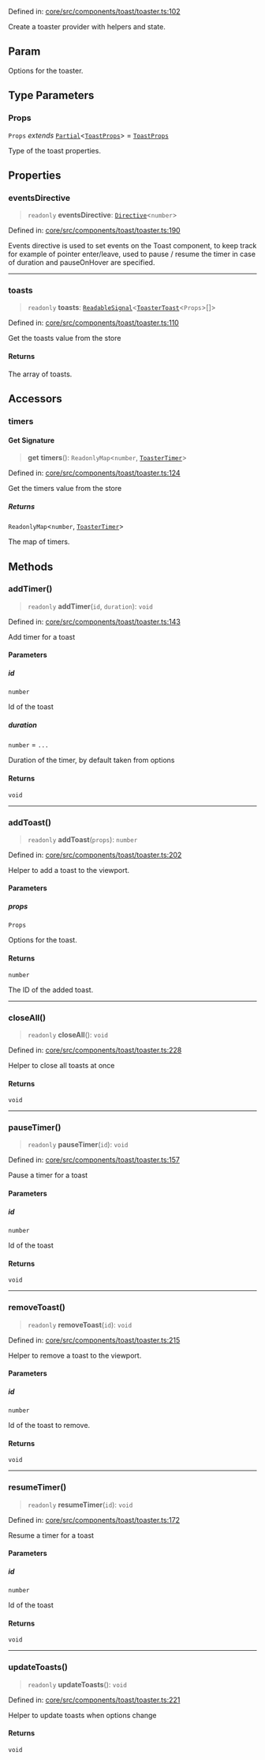 Defined in: [core/src/components/toast/toaster.ts:102](https://github.com/AmadeusITGroup/AgnosUI/blob/cb9aa94dfe24c7f900f9c3fbd07ef344329a3e75/core/src/components/toast/toaster.ts#L102)

Create a toaster provider with helpers and state.

## Param

Options for the toaster.

## Type Parameters

### Props

`Props` *extends* [`Partial`](https://www.typescriptlang.org/docs/handbook/utility-types.html#partialtype)\<[`ToastProps`](../interfaces/ToastProps.md)\> = [`ToastProps`](../interfaces/ToastProps.md)

Type of the toast properties.

## Properties

### eventsDirective

> `readonly` **eventsDirective**: [`Directive`](../type-aliases/Directive.md)\<`number`\>

Defined in: [core/src/components/toast/toaster.ts:190](https://github.com/AmadeusITGroup/AgnosUI/blob/cb9aa94dfe24c7f900f9c3fbd07ef344329a3e75/core/src/components/toast/toaster.ts#L190)

Events directive is used to set events on the Toast component, to keep track for example of pointer enter/leave,
used to pause / resume the timer in case of duration and pauseOnHover are specified.

***

### toasts

> `readonly` **toasts**: [`ReadableSignal`](https://amadeusitgroup.github.io/tansu/interfaces/ReadableSignal.html)\<[`ToasterToast`](../interfaces/ToasterToast.md)\<`Props`\>[]\>

Defined in: [core/src/components/toast/toaster.ts:110](https://github.com/AmadeusITGroup/AgnosUI/blob/cb9aa94dfe24c7f900f9c3fbd07ef344329a3e75/core/src/components/toast/toaster.ts#L110)

Get the toasts value from the store

#### Returns

The array of toasts.

## Accessors

### timers

#### Get Signature

> **get** **timers**(): `ReadonlyMap`\<`number`, [`ToasterTimer`](../interfaces/ToasterTimer.md)\>

Defined in: [core/src/components/toast/toaster.ts:124](https://github.com/AmadeusITGroup/AgnosUI/blob/cb9aa94dfe24c7f900f9c3fbd07ef344329a3e75/core/src/components/toast/toaster.ts#L124)

Get the timers value from the store

##### Returns

`ReadonlyMap`\<`number`, [`ToasterTimer`](../interfaces/ToasterTimer.md)\>

The map of timers.

## Methods

### addTimer()

> `readonly` **addTimer**(`id`, `duration`): `void`

Defined in: [core/src/components/toast/toaster.ts:143](https://github.com/AmadeusITGroup/AgnosUI/blob/cb9aa94dfe24c7f900f9c3fbd07ef344329a3e75/core/src/components/toast/toaster.ts#L143)

Add timer for a toast

#### Parameters

##### id

`number`

Id of the toast

##### duration

`number` = `...`

Duration of the timer, by default taken from options

#### Returns

`void`

***

### addToast()

> `readonly` **addToast**(`props`): `number`

Defined in: [core/src/components/toast/toaster.ts:202](https://github.com/AmadeusITGroup/AgnosUI/blob/cb9aa94dfe24c7f900f9c3fbd07ef344329a3e75/core/src/components/toast/toaster.ts#L202)

Helper to add a toast to the viewport.

#### Parameters

##### props

`Props`

Options for the toast.

#### Returns

`number`

The ID of the added toast.

***

### closeAll()

> `readonly` **closeAll**(): `void`

Defined in: [core/src/components/toast/toaster.ts:228](https://github.com/AmadeusITGroup/AgnosUI/blob/cb9aa94dfe24c7f900f9c3fbd07ef344329a3e75/core/src/components/toast/toaster.ts#L228)

Helper to close all toasts at once

#### Returns

`void`

***

### pauseTimer()

> `readonly` **pauseTimer**(`id`): `void`

Defined in: [core/src/components/toast/toaster.ts:157](https://github.com/AmadeusITGroup/AgnosUI/blob/cb9aa94dfe24c7f900f9c3fbd07ef344329a3e75/core/src/components/toast/toaster.ts#L157)

Pause a timer for a toast

#### Parameters

##### id

`number`

Id of the toast

#### Returns

`void`

***

### removeToast()

> `readonly` **removeToast**(`id`): `void`

Defined in: [core/src/components/toast/toaster.ts:215](https://github.com/AmadeusITGroup/AgnosUI/blob/cb9aa94dfe24c7f900f9c3fbd07ef344329a3e75/core/src/components/toast/toaster.ts#L215)

Helper to remove a toast to the viewport.

#### Parameters

##### id

`number`

Id of the toast to remove.

#### Returns

`void`

***

### resumeTimer()

> `readonly` **resumeTimer**(`id`): `void`

Defined in: [core/src/components/toast/toaster.ts:172](https://github.com/AmadeusITGroup/AgnosUI/blob/cb9aa94dfe24c7f900f9c3fbd07ef344329a3e75/core/src/components/toast/toaster.ts#L172)

Resume a timer for a toast

#### Parameters

##### id

`number`

Id of the toast

#### Returns

`void`

***

### updateToasts()

> `readonly` **updateToasts**(): `void`

Defined in: [core/src/components/toast/toaster.ts:221](https://github.com/AmadeusITGroup/AgnosUI/blob/cb9aa94dfe24c7f900f9c3fbd07ef344329a3e75/core/src/components/toast/toaster.ts#L221)

Helper to update toasts when options change

#### Returns

`void`
